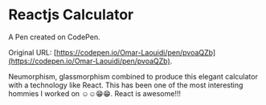 # Reactjs Calculator

A Pen created on CodePen.

Original URL: [https://codepen.io/Omar-Laouidi/pen/pvoaQZb](https://codepen.io/Omar-Laouidi/pen/pvoaQZb).

Neumorphism, glassmorphism combined to produce this elegant calculator with a technology like React. This has been one of the most interesting hommies I worked on ☺☺😁😁. React is awesome!!!